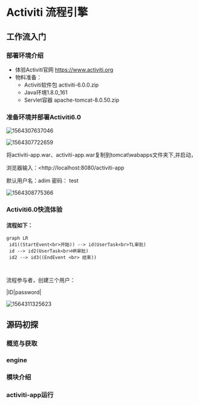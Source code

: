 # Activiti 流程引擎

## 工作流入门

### 部署环境介绍

- 体验Activiti官网 https://www.activiti.org
- 物料准备：
  - Activiti软件包 activiti-6.0.0.zip
  - Java环境1.8.0_161
  - Servlet容器 apache-tomcat-8.0.50.zip



### 准备环境并部署Activiti6.0

![1564307637046](D:\workspace-idea-work\xiYiJiaoYu\project4\doc\img\1564307637046.png)

![1564307722659](D:\workspace-idea-work\xiYiJiaoYu\project4\doc\img\1564307722659.png)

将activiti-app.war、activiti-app.war复制到tomcat\wabapps文件夹下,并启动，

浏览器输入：<http://localhost:8080/activiti-app  

默认用户名：adim  密码： test

![1564308775366](D:\workspace-idea-work\xiYiJiaoYu\project4\doc\img\1564308775366.png)

### Activiti6.0快流体验

#### 流程如下：

``````mermaid
graph LR
 id1((StartEvent<br>开始)) --> id(UserTask<br>TL审批)
 id --> id2(UserTask<br>HR审批)
 id2 --> id3((EndEvent <br> 结束))



``````

流程参与者，创建三个用户：

|ID|password|



![1564311325623](D:\workspace-idea-work\xiYiJiaoYu\project4\doc\img\1564311325623.png)





## 源码初探

### 概览与获取

### engine

### 模块介绍

### activiti-app运行

